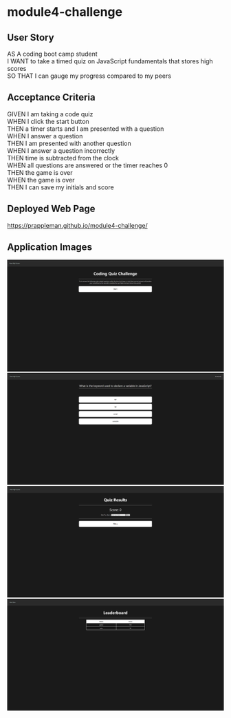 # module4-challenge

## User Story

AS A coding boot camp student 
<br>
I WANT to take a timed quiz on JavaScript fundamentals that stores high scores
<br>
SO THAT I can gauge my progress compared to my peers

## Acceptance Criteria

GIVEN I am taking a code quiz
<br>
WHEN I click the start button
<br>
THEN a timer starts and I am presented with a question
<br>
WHEN I answer a question
<br>
THEN I am presented with another question
<br>
WHEN I answer a question incorrectly
<br>
THEN time is subtracted from the clock
<br>
WHEN all questions are answered or the timer reaches 0
<br>
THEN the game is over
<br>
WHEN the game is over
<br>
THEN I can save my initials and score

## Deployed Web Page

https://prappleman.github.io/module4-challenge/

## Application Images
<img src="assets\images\Screenshot 2024-01-24 190531.png" title="start page">
<img src="assets\images\Screenshot 2024-01-24 190603.png" title="quiz page">
<img src="assets\images\Screenshot 2024-01-24 190613.png" title="result page">
<img src="assets\images\Screenshot 2024-01-24 190630.png" title="leaderboard">

